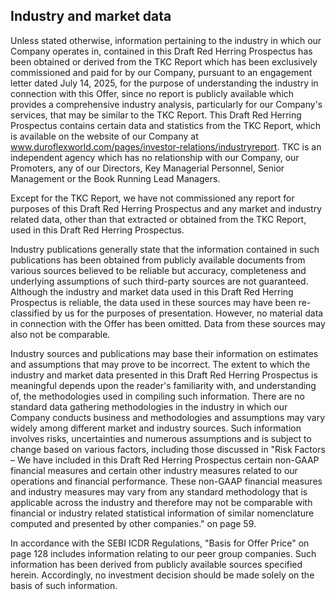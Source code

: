 ## Industry and market data

Unless stated otherwise, information pertaining to the industry in which our Company operates in, contained in this Draft Red Herring Prospectus has been obtained or derived from the TKC Report which has been exclusively commissioned and paid for by our Company, pursuant to an engagement letter dated July 14, 2025, for the purpose of understanding the industry in connection with this Offer, since no report is publicly available which provides a comprehensive industry analysis, particularly for our Company's services, that may be similar to the TKC Report. This Draft Red Herring Prospectus contains certain data and statistics from the TKC Report, which is available on the website of our Company at www.duroflexworld.com/pages/investor-relations/industryreport. TKC is an independent agency which has no relationship with our Company, our Promoters, any of our Directors, Key Managerial Personnel, Senior Management or the Book Running Lead Managers.

Except for the TKC Report, we have not commissioned any report for purposes of this Draft Red Herring Prospectus and any market and industry related data, other than that extracted or obtained from the TKC Report, used in this Draft Red Herring Prospectus.

Industry publications generally state that the information contained in such publications has been obtained from publicly available documents from various sources believed to be reliable but accuracy, completeness and underlying assumptions of such third-party sources are not guaranteed. Although the industry and market data used in this Draft Red Herring Prospectus is reliable, the data used in these sources may have been re-classified by us for the purposes of presentation. However, no material data in connection with the Offer has been omitted. Data from these sources may also not be comparable.

Industry sources and publications may base their information on estimates and assumptions that may prove to be incorrect. The extent to which the industry and market data presented in this Draft Red Herring Prospectus is meaningful depends upon the reader's familiarity with, and understanding of, the methodologies used in compiling such information. There are no standard data gathering methodologies in the industry in which our Company conducts business and methodologies and assumptions may vary widely among different market and industry sources. Such information involves risks, uncertainties and numerous assumptions and is subject to change based on various factors, including those discussed in "Risk Factors – We have included in this Draft Red Herring Prospectus certain non-GAAP financial measures and certain other industry measures related to our operations and financial performance. These non-GAAP financial measures and industry measures may vary from any standard methodology that is applicable across the industry and therefore may not be comparable with financial or industry related statistical information of similar nomenclature computed and presented by other companies." on page 59.

In accordance with the SEBI ICDR Regulations, "Basis for Offer Price" on page 128 includes information relating to our peer group companies. Such information has been derived from publicly available sources specified herein. Accordingly, no investment decision should be made solely on the basis of such information.